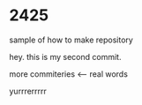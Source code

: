 # 2425
sample of how to make repository

hey. this is my second commit. 

more commiteries <-- real words

yurrrerrrrr
